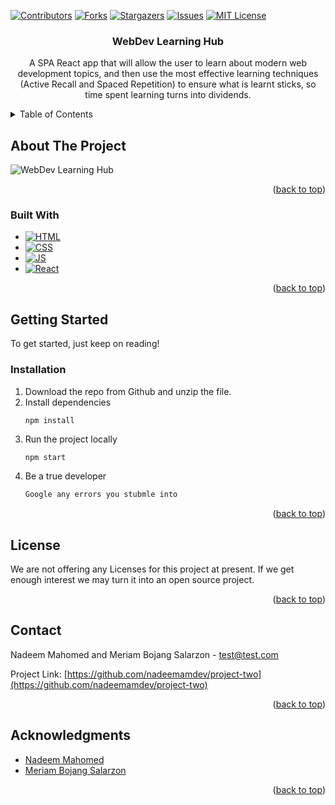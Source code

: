 <!-- @format -->

<!-- PROJECT SHIELDS -->
<!--
*** I'm using markdown "reference style" links for readability.
*** Reference links are enclosed in brackets [ ] instead of parentheses ( ).
*** See the bottom of this document for the declaration of the reference variables
*** for contributors-url, forks-url, etc. This is an optional, concise syntax you may use.
*** https://www.markdownguide.org/basic-syntax/#reference-style-links
-->

[![Contributors][contributors-shield]][contributors-url]
[![Forks][forks-shield]][forks-url]
[![Stargazers][stars-shield]][stars-url]
[![Issues][issues-shield]][issues-url]
[![MIT License][license-shield]][license-url]

<h3 align="center">WebDev Learning Hub</h3>

  <p align="center">
A SPA React app that will allow the user to learn about modern web development topics, and then use the most effective learning techniques (Active Recall and Spaced Repetition) to ensure what is learnt sticks, so time spent learning turns into dividends.
    <br />

<!-- TABLE OF CONTENTS -->
<details>
  <summary>Table of Contents</summary>
  <ol>
    <li>
      <a href="#about-the-project">About The Project</a>
      <ul>
        <li><a href="#built-with">Built With</a></li>
      </ul>
    </li>
    <li>
      <a href="#getting-started">Getting Started</a>
      <ul>
        <li><a href="#installation">Installation</a></li>
      </ul>
    </li>
    <li><a href="#license">License</a></li>
    <li><a href="#contact">Contact</a></li>
    <li><a href="#acknowledgments">Acknowledgments</a></li>
  </ol>
</details>

<!-- ABOUT THE PROJECT -->

## About The Project

![WebDev Learning Hub](https://github.com/nadeemamdev/project-two/blob/main/screenshot%20(1).gif?raw=true)



<p align="right">(<a href="#readme-top">back to top</a>)</p>

### Built With

-   [![HTML][HTML5]][HTML5-url]
-   [![CSS][CSS3]][CSS3-url]
-   [![JS][JavaScript]][JavaScript-url]
-   [![React][React.js]][React-url]

<p align="right">(<a href="#readme-top">back to top</a>)</p>

<!-- GETTING STARTED -->

## Getting Started

To get started, just keep on reading!

### Installation

1. Download the repo from Github and unzip the file.
2. Install dependencies
    ```
    npm install
    ```
3. Run the project locally
    ```sh
    npm start
    ```
4. Be a true developer
    ```js
    Google any errors you stubmle into
    ```

<p align="right">(<a href="#readme-top">back to top</a>)</p>

<!-- LICENSE -->

## License

We are not offering any Licenses for this project at present. If we get enough interest we may turn it into an open source project.

<p align="right">(<a href="#readme-top">back to top</a>)</p>

<!-- CONTACT -->

## Contact

Nadeem Mahomed and Meriam Bojang Salarzon - test@test.com

Project Link: [https://github.com/nadeemamdev/project-two](https://github.com/nadeemamdev/project-two)

<p align="right">(<a href="#readme-top">back to top</a>)</p>

<!-- ACKNOWLEDGMENTS -->

## Acknowledgments

-   [Nadeem Mahomed](https://github.com/nadeemamdev/)
-   [Meriam Bojang Salarzon](https://github.com/Msalarzon)

<p align="right">(<a href="#readme-top">back to top</a>)</p>

<!-- MARKDOWN LINKS & IMAGES -->
<!-- https://www.markdownguide.org/basic-syntax/#reference-style-links -->

[contributors-shield]: https://img.shields.io/github/contributors/nadeemamdev/project-two.svg?style=for-the-badge
[contributors-url]: https://github.com/nadeemamdev/project-two/graphs/contributors
[forks-shield]: https://img.shields.io/github/forks/nadeemamdev/project-two.svg?style=for-the-badge
[forks-url]: https://github.com/nadeemamdev/project-two/network/members
[stars-shield]: https://img.shields.io/github/stars/nadeemamdev/project-two.svg?style=for-the-badge
[stars-url]: https://github.com/nadeemamdev/project-two/stargazers
[issues-shield]: https://img.shields.io/github/issues/nadeemamdev/project-two.svg?style=for-the-badge
[issues-url]: https://github.com/nadeemamdev/project-two/issues
[license-shield]: https://img.shields.io/github/license/nadeemamdev/project-two.svg?style=for-the-badge
[license-url]: https://github.com/nadeemamdev/project-two/blob/master/LICENSE.txt
[linkedin-shield]: https://img.shields.io/badge/-LinkedIn-black.svg?style=for-the-badge&logo=linkedin&colorB=555
[linkedin-url]: https://linkedin.com/in/linkedin_username
[product-screenshot]: images/screenshot.png
[Next.js]: https://img.shields.io/badge/next.js-000000?style=for-the-badge&logo=nextdotjs&logoColor=white
[Next-url]: https://nextjs.org/
[React.js]: https://img.shields.io/badge/React-20232A?style=for-the-badge&logo=react&logoColor=61DAFB
[React-url]: https://reactjs.org/
[Vue.js]: https://img.shields.io/badge/Vue.js-35495E?style=for-the-badge&logo=vuedotjs&logoColor=4FC08D
[Vue-url]: https://vuejs.org/
[Angular.io]: https://img.shields.io/badge/Angular-DD0031?style=for-the-badge&logo=angular&logoColor=white
[Angular-url]: https://angular.io/
[Svelte.dev]: https://img.shields.io/badge/Svelte-4A4A55?style=for-the-badge&logo=svelte&logoColor=FF3E00
[Svelte-url]: https://svelte.dev/
[Laravel.com]: https://img.shields.io/badge/Laravel-FF2D20?style=for-the-badge&logo=laravel&logoColor=white
[Laravel-url]: https://laravel.com
[Bootstrap.com]: https://img.shields.io/badge/Bootstrap-563D7C?style=for-the-badge&logo=bootstrap&logoColor=white
[Bootstrap-url]: https://getbootstrap.com
[JQuery.com]: https://img.shields.io/badge/jQuery-0769AD?style=for-the-badge&logo=jquery&logoColor=white
[JQuery-url]: https://jquery.com
[HTML5]: https://img.shields.io/badge/HTML5-E34F26?style=for-the-badge&logo=html5&logoColor=white
[HTML5-url]: https://developer.mozilla.org/en-US/docs/Web/Guide/HTML/HTML5
[CSS3]: https://img.shields.io/badge/CSS3-1572B6?style=for-the-badge&logo=css3&logoColor=white
[CSS3-url]: https://developer.mozilla.org/en-US/docs/Web/CSS
[JavaScript]: https://img.shields.io/badge/JavaScript-F7DF1E?style=for-the-badge&logo=javascript&logoColor=black
[JavaScript-url]: https://developer.mozilla.org/en-US/docs/Web/JavaScript

